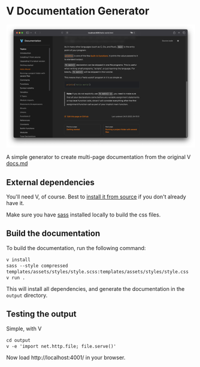 # V Documentation Generator

![](./docs/images/screenshot.png)

A simple generator to create multi-page documentation from the
original V [docs.md](https://github.com/vlang/v/blob/master/doc/docs.md)

## External dependencies

You'll need V, of course.  Best to
[install it from source](https://github.com/vlang/v?tab=readme-ov-file#installing-v-from-source)
if you don't already have it.

Make sure you have [sass](https://sass-lang.com/install/) installed
locally to build the css files.

## Build the documentation

To build the documentation, run the following command:

```shell
v install
sass --style compressed templates/assets/styles/style.scss:templates/assets/styles/style.css
v run .
```

This will install all dependencies, and generate the documentation in the `output` directory.

## Testing the output

Simple, with V
```shell
cd output
v -e 'import net.http.file; file.serve()'
```
Now load http://localhost:4001/ in your browser.
